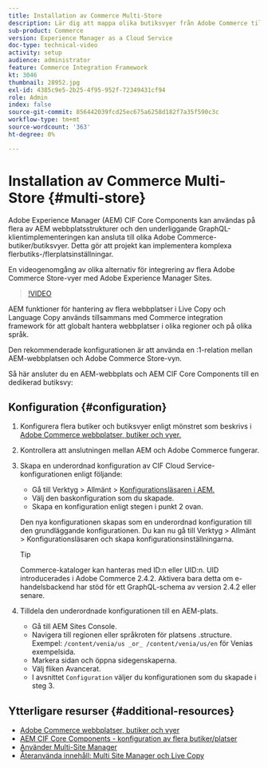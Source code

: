```yaml
---
title: Installation av Commerce Multi-Store
description: Lär dig att mappa olika butiksvyer från Adobe Commerce till Adobe Experience Manager. Detta gör att projekt kan stödja flerspråkiga och flerspråkiga användningsområden.
sub-product: Commerce
version: Experience Manager as a Cloud Service
doc-type: technical-video
activity: setup
audience: administrator
feature: Commerce Integration Framework
kt: 3046
thumbnail: 28952.jpg
exl-id: 4385c9e5-2b25-4f95-952f-72349431cf94
role: Admin
index: false
source-git-commit: 856442039fcd25ec675a6258d182f7a35f590c3c
workflow-type: tm+mt
source-wordcount: '363'
ht-degree: 0%

---
```



# Installation av Commerce Multi-Store {#multi-store}

Adobe Experience Manager (AEM) CIF Core Components kan användas på flera av AEM webbplatsstrukturer och den underliggande GraphQL-klientimplementeringen kan ansluta till olika Adobe Commerce-butiker/butiksvyer. Detta gör att projekt kan implementera komplexa flerbutiks-/flerplatsinställningar.

En videogenomgång av olika alternativ för integrering av flera Adobe Commerce Store-vyer med Adobe Experience Manager Sites.

>[!VIDEO](https://video.tv.adobe.com/v/28952/?quality=12)

AEM funktioner för hantering av flera webbplatser i Live Copy och Language Copy används tillsammans med Commerce integration framework för att globalt hantera webbplatser i olika regioner och på olika språk.

Den rekommenderade konfigurationen är att använda en :1-relation mellan AEM-webbplatsen och Adobe Commerce Store-vyn.

Så här ansluter du en AEM-webbplats och AEM CIF Core Components till en dedikerad butiksvy:

## Konfiguration {#configuration}

1. Konfigurera flera butiker och butiksvyer enligt mönstret som beskrivs i [Adobe Commerce webbplatser, butiker och vyer.](https://experienceleague.adobe.com/docs/commerce-admin/start/setup/websites-stores-views.html)

1. Kontrollera att anslutningen mellan AEM och Adobe Commerce fungerar.

1. Skapa en underordnad konfiguration av CIF Cloud Service-konfigurationen enligt följande:

   * Gå till Verktyg > Allmänt > [Konfigurationsläsaren i AEM.](/help/implementing/developing/introduction/configurations.md#using-configuration-browser)
   * Välj den baskonfiguration som du skapade.
   * Skapa en konfiguration enligt stegen i punkt 2 ovan.

   Den nya konfigurationen skapas som en underordnad konfiguration till den grundläggande konfigurationen. Du kan nu gå till Verktyg > Allmänt > Konfigurationsläsaren och skapa konfigurationsinställningarna.

   >[!TIP]
   >
   > Commerce-kataloger kan hanteras med ID:n eller UID:n. UID introducerades i Adobe Commerce 2.4.2. Aktivera bara detta om e-handelsbackend har stöd för ett GraphQL-schema av version 2.4.2 eller senare.

1. Tilldela den underordnade konfigurationen till en AEM-plats.

   * Gå till AEM Sites Console.
   * Navigera till regionen eller språkroten för platsens .structure. Exempel: `/content/venia/us _or_ /content/venia/us/en` för Venias exempelsida.
   * Markera sidan och öppna sidegenskaperna.
   * Välj fliken Avancerat.
   * I avsnittet `Configuration` väljer du konfigurationen som du skapade i steg 3.

## Ytterligare resurser {#additional-resources}

* [Adobe Commerce webbplatser, butiker och vyer](https://experienceleague.adobe.com/docs/commerce-admin/start/setup/websites-stores-views.html)
* [AEM CIF Core Components - konfiguration av flera butiker/platser](https://github.com/adobe/aem-core-cif-components#multi-store--site-configuration)
* [Använder Multi-Site Manager](https://experienceleague.adobe.com/docs/experience-manager-learn/sites/translation/multi-site-manager-feature-video-use.html)
* [Återanvända innehåll: Multi Site Manager och Live Copy](/help/sites-cloud/administering/msm/overview.md)

